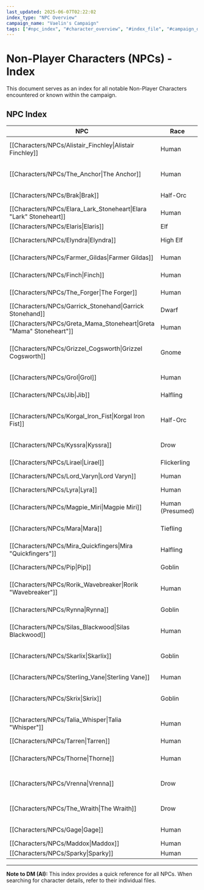```yaml
---
last_updated: 2025-06-07T02:22:02
index_type: "NPC Overview"
campaign_name: "Vaelin's Campaign"
tags: ["#npc_index", "#character_overview", "#index_file", "#campaign_data", "#character_list", "#allies", "#enemies", "#contacts"]
---
```

# Non-Player Characters (NPCs) - Index

This document serves as an index for all notable Non-Player Characters encountered or known within the campaign.

## NPC Index

| NPC                                                                 | Race             | Role                                          | Faction                                                       | Primary Location                                                    |
| ------------------------------------------------------------------- | ---------------- | --------------------------------------------- | ------------------------------------------------------------- | ------------------------------------------------------------------- |
| [[Characters/NPCs/Alistair_Finchley\|Alistair Finchley]]            | Human            | Specialist Linguist/Magical Item ID           | Independent                                                   | [[Locations/Alistair_Finchleys_Study\|Alistair Finchley's Study]]   |
| [[Characters/NPCs/The_Anchor\|The Anchor]]                          | Human            | Harbor Syndicate Mastermind                   | [[Factions/Harbor_Syndicate\|Harbor Syndicate]]               | [[Locations/Syndicate_Warehouse\|Syndicate Warehouse]]              |
| [[Characters/NPCs/Brak\|Brak]]                                      | Half-Orc         | Syndicate Thug / Enforcer                     | [[Factions/Harbor_Syndicate\|Harbor Syndicate]]               | [[Locations/Crow's_Nest\|Crow's_Nest]]                              |
| [[Characters/NPCs/Elara_Lark_Stoneheart\|Elara "Lark" Stoneheart]]  | Human            | Tavern Server / Informant                     | None                                                          | [[Locations/Rusty_Anchor\|Rusty Anchor]]                            |
| [[Characters/NPCs/Elaris\|Elaris]]                                  | Elf              | Arcane Sage                                   | Independent                                                   | [[Locations/Shaded_Lantern\|Shaded Lantern]]                        |
| [[Characters/NPCs/Elyndra\|Elyndra]]                                | High Elf         | Society Elder / Vaelin's Mentor               | [[Factions/The_Society\|The Society]]                         | [[Locations/Starfall_Manor\|Starfall Manor]]                        |
| [[Characters/NPCs/Farmer_Gildas\|Farmer Gildas]]                    | Human            | Farmer                                        | None                                                          | [[Locations/Beyond_Duskhaven\|Beyond Duskhaven]]                    |
| [[Characters/NPCs/Finch\|Finch]]                                    | Human            | Leader of the Ratlings                        | [[Factions/Ratlings\|Ratlings]]                               | [[Locations/Shadow_Quarter\|Shadow Quarter]]                        |
| [[Characters/NPCs/The_Forger\|The Forger]]                          | Human            | Master Forger / Document Faker                | [[Factions/Harbor_Syndicate\|Harbor Syndicate]]               | [[Locations/Docks\|Docks]]                                          |
| [[Characters/NPCs/Garrick_Stonehand\|Garrick Stonehand]]            | Dwarf            | Merchant                                      | Independent                                                   | [[Locations/Market_Square\|Market Square]]                          |
| [[Characters/NPCs/Greta_Mama_Stoneheart\|Greta "Mama" Stoneheart"]] | Human            | Tavern Proprietor                             | None                                                          | [[Locations/Rusty_Anchor\|Rusty Anchor]]                            |
| [[Characters/NPCs/Grizzel_Cogsworth\|Grizzel Cogsworth]]            | Gnome            | Arcane Curios & Clockwork Emporium Proprietor | None                                                          | [[Locations/Duskhaven\|Duskhaven]], near [[Locations/Market_Square\|Market Square]] and [[Locations/Veil\|Veil]] |
| [[Characters/NPCs/Grol\|Grol]]                                      | Human            | Gang Muscle / Bruiser                         | [[Characters/NPCs/Magpie_Miri\|Magpie Miri]]'s gang           | [[Locations/Old_Fishery\|Old Fishery]] / [[Locations/Docks\|Docks]] |
| [[Characters/NPCs/Jib\|Jib]]                                        | Halfling         | Nightshade Guild Lookout                      | [[Factions/Nightshade_Guild\|Nightshade Guild]]               | [[Locations/Whispering_Door\|Whispering Door]]                      |
| [[Characters/NPCs/Korgal_Iron_Fist\|Korgal Iron Fist]]              | Half-Orc         | Harbor Syndicate Chief Lieutenant / Enforcer  | [[Factions/Harbor_Syndicate\|Harbor Syndicate]]               | [[Locations/Syndicate_Warehouse\|Syndicate Warehouse]]              |
| [[Characters/NPCs/Kyssra\|Kyssra]]                                  | Drow             | Nightshade Guild Lookout                      | [[Factions/Nightshade_Guild\|Nightshade Guild]]               | [[Locations/Whispering_Door\|Whispering Door]]                      |
| [[Characters/NPCs/Lirael\|Lirael]]                                  | Flickerling      | Familiar                                      | None (Bound to [[Characters/PCs/Vaelin_Shadowleaf\|Vaelin]])  | [[Characters/PCs/Vaelin_Shadowleaf\|Vaelin Shadowleaf]]             |
| [[Characters/NPCs/Lord_Varyn\|Lord Varyn]]                          | Human            | Corrupt Noble                                 | [[Factions/The_Society\|The Society]]                         | [[Locations/Noble_District\|Noble District]]                        |
| [[Characters/NPCs/Lyra\|Lyra]]                                      | Human            | Arcane Shop Assistant                         | None                                                          | [[Locations/Shaded_Lantern\|Shaded Lantern]]                        |
| [[Characters/NPCs/Magpie_Miri\|Magpie Miri]]                        | Human (Presumed) | Gang Leader                                   | [[Characters/NPCs/Magpie_Miri\|Magpie Miri]]'s gang           | [[Locations/Old_Fishery\|Old Fishery]] / [[Locations/Docks\|Docks]] |
| [[Characters/NPCs/Mara\|Mara]]                                      | Tiefling         | Nightshade Guild Elder (Magic)                | [[Factions/Nightshade_Guild\|Nightshade Guild]]               | [[Locations/Veil\|Veil]]                                            |
| [[Characters/NPCs/Mira_Quickfingers\|Mira "Quickfingers"]]          | Halfling         | Fence                                         | [[Factions/Nightshade_Guild\|Nightshade Guild]] / Independent | [[Locations/Market_Square\|Market Square]]                          |
| [[Characters/NPCs/Pip\|Pip]]                                        | Goblin           | Gang Lackey / Skirmisher                      | [[Characters/NPCs/Magpie_Miri\|Magpie Miri]]'s gang           | [[Locations/Old_Fishery\|Old Fishery]] / [[Locations/Docks\|Docks]] |
| [[Characters/NPCs/Rorik_Wavebreaker\|Rorik "Wavebreaker"]]          | Human            | Smuggler                                      | Independent / [[Factions/Harbor_Syndicate\|Harbor Syndicate]] | [[Locations/Docks\|Docks]]                                          |
| [[Characters/NPCs/Rynna\|Rynna]]                                    | Goblin           | Nightshade Guild Fence                        | [[Factions/Nightshade_Guild\|Nightshade Guild]]               | [[Locations/Whispering_Door\|Whispering Door]]                      |
| [[Characters/NPCs/Silas_Blackwood\|Silas Blackwood]]                | Human            | Jeweler / Dealer in Specialty Goods           | Independent                                                   | [[Locations/Blackwood's_Baubles\|Blackwood's Baubles]]              |
| [[Characters/NPCs/Skarlix\|Skarlix]]                                | Goblin           | Harbor Syndicate Loan Shark                   | [[Factions/Harbor_Syndicate\|Harbor Syndicate]]               | [[Locations/Crow's_Nest\|Crow's Nest]]                              |
| [[Characters/NPCs/Sterling_Vane\|Sterling Vane]]                    | Human            | Gambling Den Proprietor                       | None                                                          | [[Locations/The_Crimson_Coin\|The Crimson Coin]]                    |
| [[Characters/NPCs/Skrix\|Skrix]]                                    | Goblin           | Harbor Syndicate Courier                      | [[Factions/Harbor_Syndicate\|Harbor Syndicate]]               | [[Locations/Syndicate_Warehouse\|Syndicate Warehouse]]              |
| [[Characters/NPCs/Talia_Whisper\|Talia "Whisper"]]                  | Human            | Society Operative / Mission Contact           | [[Factions/The_Society\|The Society]]                         | [[Locations/Drunken_Raven\|Drunken Raven]]                          |
| [[Characters/NPCs/Tarren\|Tarren]]                                  | Human            | Tavern Bouncer                                | [[Factions/The_Society\|The Society]]                         | [[Locations/Drunken_Raven\|Drunken Raven]]                          |
| [[Characters/NPCs/Thorne\|Thorne]]                                  | Human            | Nightshade Guild Elder (Espionage)            | [[Factions/Nightshade_Guild\|Nightshade Guild]]               | [[Locations/Veil\|Veil]]                                            |
| [[Characters/NPCs/Vrenna\|Vrenna]]                                  | Drow             | Nightshade Guild Elder (Heists)               | [[Factions/Nightshade_Guild\|Nightshade Guild]]               | [[Locations/Whispering_Door\|Whispering Door]]                      |
| [[Characters/NPCs/The_Wraith\|The Wraith]]                          | Drow             | Guildmaster of the Nightshade Guild           | [[Factions/Nightshade_Guild\|Nightshade Guild]]               | [[Locations/Veil\|Veil]]                                            |
| [[Characters/NPCs/Gage\|Gage]]                                      | Human            | Former Gang Leader | Rust Dogs (former)       |  Rust Dogs Gang                                               | [[Locations/Old_Ruins\|Old Ruins]]                                  |
| [[Characters/NPCs/Maddox\|Maddox]]                                  | Human            | Thug / Enforcer | Rust Dogs (former)          |  Rust Dogs Gang                                               | [[Locations/Docks\|The Docks]]                                      |
| [[Characters/NPCs/Sparky\|Sparky]]                                  | Human            | Tinker | Rust Dogs (former)                   |  Rust Dogs Gang                                               | [[Locations/Shadow_Quarter\|Shadow Quarter]]                        |

---
**Note to DM (AI):** This index provides a quick reference for all NPCs. When searching for character details, refer to their individual files.